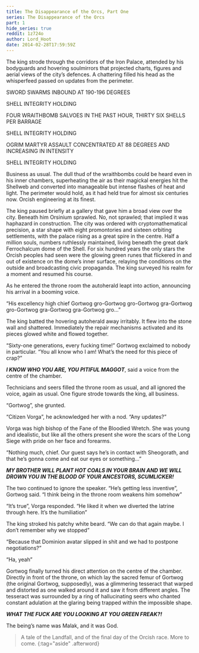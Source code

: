 ```yaml
---
title: The Disappearance of the Orcs, Part One
series: The Disappearance of the Orcs
part: 1
hide_series: true
reddit: 1z724o
author: Lord_Hoot
date: 2014-02-28T17:59:59Z
---
```


The king strode through the corridors of the Iron Palace, attended by his
bodyguards and hovering soulmirrors that projected charts, figures and aerial
views of the city’s defences. A chattering filled his head as the whisperfeed
passed on updates from the perimeter.

SWORD SWARMS INBOUND AT 190-196 DEGREES

SHELL INTEGRITY HOLDING

FOUR WRAITHBOMB SALVOES IN THE PAST HOUR, THIRTY SIX SHELLS PER BARRAGE

SHELL INTEGRITY HOLDING

OGRIM MARTYR ASSAULT CONCENTRATED AT 88 DEGREES AND INCREASING IN INTENSITY

SHELL INTEGRITY HOLDING

Business as usual. The dull thud of the wraithbombs could be heard even in his
inner chambers, superheating the air as their magickal energies hit the Shellweb
and converted into manageable but intense flashes of heat and light. The
perimeter would hold, as it had held true for almost six centuries now. Orcish
engineering at its finest.

The king paused briefly at a gallery that gave him a broad view over the city.
Beneath him Orsinium sprawled. No, not sprawled; that implied it was haphazard
in construction. The city was ordered with cryptomathematical precision, a star
shape with eight promontories and sixteen orbiting settlements, with the palace
rising as a great spire in the centre. Half a million souls, numbers ruthlessly
maintained, living beneath the great dark Ferrochalcum dome of the Shell. For
six hundred years the only stars the Orcish peoples had seen were the glowing
green runes that flickered in and out of existence on the dome’s inner surface,
relaying the conditions on the outside and broadcasting civic propaganda. The
king surveyed his realm for a moment and resumed his course.

As he entered the throne room the autoherald leapt into action, announcing his
arrival in a booming voice.

“His excellency high chief Gortwog gro-Gortwog gro-Gortwog gra-Gortwog
gro-Gortwog gra-Gortwog gra-Gortwog gro…”

The king batted the hovering autoherald away irritably. It flew into the stone
wall and shattered. Immediately the repair mechanisms activated and its pieces
glowed white and flowed together.

“Sixty-one generations, every fucking time!” Gortwog exclaimed to nobody in
particular. “You all know who I am! What’s the need for this piece of crap?”

**_I KNOW WHO YOU ARE, YOU PITIFUL MAGGOT_**, said a voice from the centre of
the chamber.

Technicians and seers filled the throne room as usual, and all ignored the
voice, again as usual. One figure strode towards the king, all business.

“Gortwog”, she grunted.

“Citizen Vorga”, he acknowledged her with a nod. “Any updates?”

Vorga was high bishop of the Fane of the Bloodied Wretch. She was young and
idealistic, but like all the others present she wore the scars of the Long Siege
with pride on her face and forearms.

“Nothing much, chief. Our guest says he’s in contact with Sheogorath, and that
he’s gonna come and eat our eyes or something…”

**_MY BROTHER WILL PLANT HOT COALS IN YOUR BRAIN AND WE WILL DROWN YOU IN THE
BLOOD OF YOUR ANCESTORS, SCUMLICKER!_**

The two continued to ignore the speaker. “He’s getting less inventive”, Gortwog
said. “I think being in the throne room weakens him somehow”

“It’s true”, Vorga responded. “He liked it when we diverted the latrine through
here. It’s the humiliation”

The king stroked his patchy white beard. “We can do that again maybe. I don’t
remember why we stopped”

“Because that Dominion avatar slipped in shit and we had to postpone
negotiations?”

“Ha, yeah”

Gortwog finally turned his direct attention on the centre of the chamber.
Directly in front of the throne, on which lay the sacred femur of Gortwog (the
original Gortwog, supposedly), was a glimmering tesseract that warped and
distorted as one walked around it and saw it from different angles. The
tesseract was surrounded by a ring of hallucinating seers who chanted constant
adulation at the glaring being trapped within the impossible shape.

**_WHAT THE FUCK ARE YOU LOOKING AT YOU GREEN FREAK?!_**

The being’s name was Malak, and it was God.

> A tale of the Landfall, and of the final day of the Orcish race. More to come.
{:tag="aside" .afterword}
